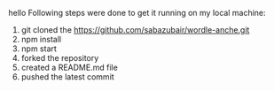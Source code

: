 hello
Following steps were done to get it running on my local machine:

1) git cloned the https://github.com/sabazubair/wordle-anche.git
2) npm install
3) npm start
4) forked the repository 
5) created a README.md file
6) pushed the latest commit 